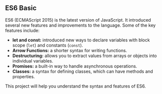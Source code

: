 ## ES6 Basic

ES6 (ECMAScript 2015) is the latest version of JavaScript. It introduced several new features and improvements to the language. Some of the key features include:

- **let and const:** introduced new ways to declare variables with block scope (`let`) and constants (`const`).
- **Arrow Functions:** a shorter syntax for writing functions.
- **Destructuring:** allows you to extract values from arrays or objects into individual variables.
- **Promises:** a built-in way to handle asynchronous operations.
- **Classes:** a syntax for defining classes, which can have methods and properties.

This project will help you understand the syntax and features of ES6.
